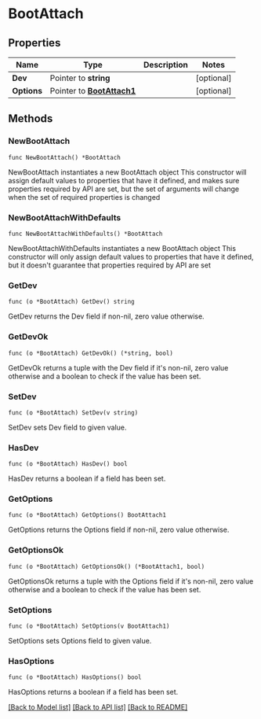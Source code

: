 # BootAttach

## Properties

Name | Type | Description | Notes
------------ | ------------- | ------------- | -------------
**Dev** | Pointer to **string** |  | [optional] 
**Options** | Pointer to [**BootAttach1**](BootAttach1.md) |  | [optional] 

## Methods

### NewBootAttach

`func NewBootAttach() *BootAttach`

NewBootAttach instantiates a new BootAttach object
This constructor will assign default values to properties that have it defined,
and makes sure properties required by API are set, but the set of arguments
will change when the set of required properties is changed

### NewBootAttachWithDefaults

`func NewBootAttachWithDefaults() *BootAttach`

NewBootAttachWithDefaults instantiates a new BootAttach object
This constructor will only assign default values to properties that have it defined,
but it doesn't guarantee that properties required by API are set

### GetDev

`func (o *BootAttach) GetDev() string`

GetDev returns the Dev field if non-nil, zero value otherwise.

### GetDevOk

`func (o *BootAttach) GetDevOk() (*string, bool)`

GetDevOk returns a tuple with the Dev field if it's non-nil, zero value otherwise
and a boolean to check if the value has been set.

### SetDev

`func (o *BootAttach) SetDev(v string)`

SetDev sets Dev field to given value.

### HasDev

`func (o *BootAttach) HasDev() bool`

HasDev returns a boolean if a field has been set.

### GetOptions

`func (o *BootAttach) GetOptions() BootAttach1`

GetOptions returns the Options field if non-nil, zero value otherwise.

### GetOptionsOk

`func (o *BootAttach) GetOptionsOk() (*BootAttach1, bool)`

GetOptionsOk returns a tuple with the Options field if it's non-nil, zero value otherwise
and a boolean to check if the value has been set.

### SetOptions

`func (o *BootAttach) SetOptions(v BootAttach1)`

SetOptions sets Options field to given value.

### HasOptions

`func (o *BootAttach) HasOptions() bool`

HasOptions returns a boolean if a field has been set.


[[Back to Model list]](../README.md#documentation-for-models) [[Back to API list]](../README.md#documentation-for-api-endpoints) [[Back to README]](../README.md)


